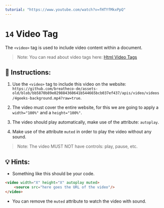 ```yaml
---
tutorial: "https://www.youtube.com/watch?v=fHTYfMkxPpQ"
---
```


# `14` Video Tag

The `<video>` tag is used to include video content within a document.

> Note: You can read about video tags here: [Html Video Tags](https://www.w3schools.com/tags/tag_video.asp)

## 📝 Instructions:

1. Use the `<video>` tag to include this video on the website: `https://github.com/breatheco-de/assets-old/blob/bb5870b89e029884360641b544665bcb037ef437/apis/video/videos/4geeks-background.mp4?raw=true`.

2. The video must cover the entire website, for this we are going to apply a `width="100%"` and a `height="100%"`.

3. The video should play automatically, make use of the attribute: `autoplay`.

4. Make use of the attribute `muted` in order to play the video without any sound.

> Note: The video MUST NOT have controls: play, pause, etc.

## 💡 Hints:

+ Something like this should be your code.

```html
<video width="X" height="X" autoplay muted>
	<source src="here goes the URL of the video"/>
</video>
```

+ You can remove the `muted` attribute to watch the video with sound.
